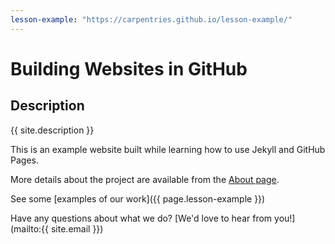 ```yaml
---
lesson-example: "https://carpentries.github.io/lesson-example/"
---
```


# Building Websites in GitHub

## Description

{{ site.description }}

This is an example website built while learning how to use Jekyll and GitHub Pages.

More details about the project are available from the [About page](about).

See some [examples of our work]({{ page.lesson-example }})

Have any questions about what we do? [We'd love to hear from you!](mailto:{{ site.email }})
